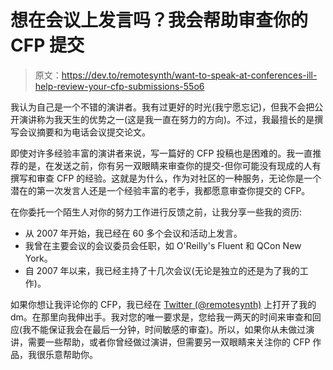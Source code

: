 # 想在会议上发言吗？我会帮助审查你的 CFP 提交

> 原文：<https://dev.to/remotesynth/want-to-speak-at-conferences-ill-help-review-your-cfp-submissions-55o6>

我认为自己是一个不错的演讲者。我有过更好的时光(我宁愿忘记)，但我不会把公开演讲称为我天生的优势之一(这是我一直在努力的方向)。不过，我最擅长的是撰写会议摘要和为电话会议提交论文。

即使对许多经验丰富的演讲者来说，写一篇好的 CFP 投稿也是困难的。我一直推荐的是，在发送之前，你有另一双眼睛来审查你的提交-但你可能没有现成的人有撰写和审查 CFP 的经验。这就是为什么，作为对社区的一种服务，无论你是一个潜在的第一次发言人还是一个经验丰富的老手，我都愿意审查你提交的 CFP。

在你委托一个陌生人对你的努力工作进行反馈之前，让我分享一些我的资历:

*   从 2007 年开始，我已经在 60 多个会议和活动上发言。
*   我曾在主要会议的会议委员会任职，如 O'Reilly's Fluent 和 QCon New York。
*   自 2007 年以来，我已经主持了十几次会议(无论是独立的还是为了我的工作)。

如果你想让我评论你的 CFP，我已经在 [Twitter (@remotesynth)](https://twitter.com/remotesynth) 上打开了我的 dm。在那里向我伸出手。我对您的唯一要求是，您给我一两天的时间来审查和回应(我不能保证我会在最后一分钟，时间敏感的审查)。所以，如果你从未做过演讲，需要一些帮助，或者你曾经做过演讲，但需要另一双眼睛来关注你的 CFP 作品，我很乐意帮助你。